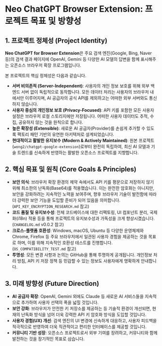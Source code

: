 # Neo ChatGPT Browser Extension: 프로젝트 목표 및 방향성

## 1. 프로젝트 정체성 (Project Identity)

**Neo ChatGPT for Browser Extension**은 주요 검색 엔진(Google, Bing, Naver 등)의 검색 결과 페이지에 OpenAI, Gemini 등 다양한 AI 모델의 답변을 함께 표시해주는 오픈소스 브라우저 확장 프로그램입니다.

본 프로젝트의 핵심 정체성은 다음과 같습니다.

- **서버 비의존적 (Server-Independent)**: 사용자의 개인 정보 보호를 위해 외부 백엔드 서버 없이 독립적으로 동작합니다. 모든 데이터 처리는 사용자의 브라우저 내에서만 이루어지며, AI 공급자의 공식 API를 제외하고는 어떠한 외부 서버와도 통신하지 않습니다.
- **사용자 중심의 개인정보 보호 (Privacy-Focused)**: API 키를 포함한 모든 사용자 설정은 브라우저 로컬 스토리지에만 저장됩니다. 어떠한 사용자 데이터도 추적, 수집, 공유하지 않는 것을 원칙으로 합니다.
- **높은 확장성 (Extensible)**: 새로운 AI 공급자(Provider)를 손쉽게 추가할 수 있도록 팩토리 패턴 기반의 유연한 아키텍처로 설계되었습니다.
- **현대적이고 활발한 유지보수 (Modern & Actively Maintained)**: 원본 프로젝트(`wong2/chatgpt-google-extension`)로부터 완전히 독립하여, 최신 AI 모델과 기술 트렌드를 신속하게 반영하는 활발한 오픈소스 프로젝트를 지향합니다.

## 2. 핵심 목표 및 원칙 (Core Goals & Principles)

- **보안 의식**: 브라우저 확장 환경의 제약 속에서도 API 키를 평문으로 저장하지 않기 위해 최소한의 난독화(Base64)를 적용했습니다. 이는 완전한 암호화는 아니지만, 보안을 강화하려는 지속적인 노력을 보여주며, 향후 브라우저 기술이 발전함에 따라 더 강력한 보안 기능을 도입할 준비가 되어 있음을 의미합니다. (`API_KEY_ENCRYPTION_RESEARCH.md` 참고)
- **코드 품질 및 유지보수성**: 전체 코드베이스에 대한 리팩토링, UI 컴포넌트 분리, 국제화(i18n) 적용 등을 통해 프로젝트의 유지보수성과 가독성을 크게 향상시켰습니다. (`CHANGELOG.md` v0.0.2 참고)
- **크로스-플랫폼 호환성**: Windows, macOS, Ubuntu 등 다양한 운영체제와 Chrome, Firefox 등 주요 브라우저에서 일관된 사용자 경험을 제공하는 것을 목표로 하며, 이를 위해 지속적인 호환성 테스트를 진행합니다. (`OS_COMPATIBILITY_TEST.md` 참고)
- **투명성**: 모든 변경 사항과 논의는 GitHub을 통해 투명하게 공개됩니다. 개인정보 처리 방침, API 키 저장 정책 등 민감할 수 있는 정보도 사용자에게 명확하게 안내합니다.

## 3. 미래 방향성 (Future Direction)

- **AI 공급자 확장**: OpenAI, Gemini 외에도 Claude 등 새로운 AI 서비스들을 지속적으로 추가하여 사용자 선택의 폭을 넓힐 것입니다.
- **보안 강화**: 브라우저가 안전한 키 저장소를 제공하는 등 기술적 환경이 개선되면, 현재의 난독화 방식을 넘어 더욱 강력한 API 키 암호화 방식을 도입할 것입니다.
- **사용자 경험(UX) 개선**: 검색 엔진의 UI 변경에 신속하게 대응하고, 사용자 피드백을 적극적으로 반영하여 더욱 직관적이고 편리한 인터페이스를 제공할 것입니다.
- **커뮤니티 기반 성장**: 오픈소스 프로젝트로서 외부 기여를 장려하고, 커뮤니티와 함께 발전하는 것을 장기적인 목표로 삼습니다.
